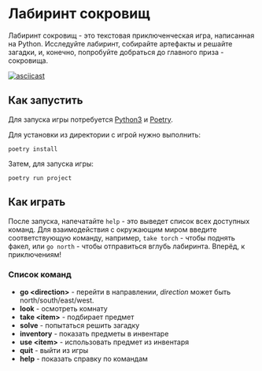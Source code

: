 # Лабиринт сокровищ

Лабиринт сокровищ - это текстовая приключенческая игра, написанная на Python. Исследуйте лабиринт, собирайте артефакты и решайте загадки, и, конечно, попробуйте добраться до главного приза - сокровища.

[![asciicast](https://asciinema.org/a/d4uGYHsJ4IR1LbHXaZ48PIrH3.svg)](https://asciinema.org/a/d4uGYHsJ4IR1LbHXaZ48PIrH3)

## Как запустить

Для запуска игры потребуется [Python3](https://www.python.org/) и [Poetry](https://python-poetry.org/).

Для установки из директории с игрой нужно выполнить:

```shell
poetry install
```

Затем, для запуска игры:

```shell
poetry run project
```

## Как играть

После запуска, напечатайте `help` - это выведет список всех доступных команд. Для взаимодействия с окружающим миром введите соответствующую команду, например, `take torch` - чтобы поднять факел, или `go north` - чтобы отправиться вглубь лабиринта. Вперёд, к приключениям!

### Список команд

- **go \<direction>** - перейти в направлении, *direction* может быть north/south/east/west.
- **look** - осмотреть комнату
- **take \<item>** - подбирает предмет
- **solve** - попытаться решить загадку
- **inventory** - показать предметы в инвентаре
- **use \<item>** - использовать предмет из инвентаря
- **quit** - выйти из игры
- **help** - показать справку по командам
